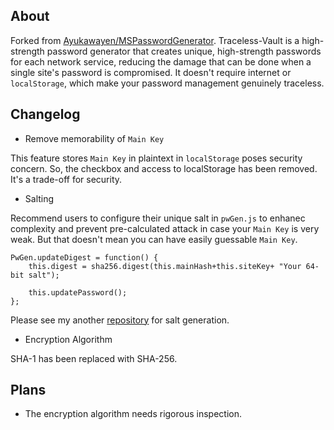 ## About
Forked from [Ayukawayen/MSPasswordGenerator](https://github.com/curability4apish/Traceless-Vault/blob/master/README-MSPasswordGenerator.md). Traceless-Vault is a high-strength password generator that creates unique, high-strength passwords for each network service, reducing the damage that can be done when a single site's password is compromised. It doesn't require internet or `localStorage`, which make your password management genuinely traceless.

## Changelog
* Remove memorability of `Main Key`

This feature stores `Main Key` in plaintext in `localStorage` poses security concern. So, the checkbox and access to localStorage has been removed. It's a trade-off for security.

* Salting

Recommend users to configure their unique salt in `pwGen.js` to enhanec complexity and prevent pre-calculated attack in case your `Main Key` is very weak. But that doesn't mean you can have easily guessable `Main Key`.

```
PwGen.updateDigest = function() {
	this.digest = sha256.digest(this.mainHash+this.siteKey+ "Your 64-bit salt");
	
	this.updatePassword();
};
```
Please see my another [repository](https://github.com/curability4apish/BogoTRNG) for salt generation.
* Encryption Algorithm

SHA-1 has been replaced with SHA-256.

## Plans
* The encryption algorithm needs rigorous inspection.
